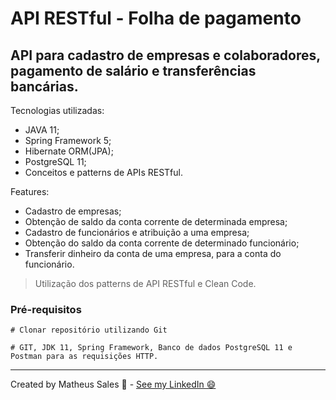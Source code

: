 # API RESTful - Folha de pagamento
## API para cadastro de empresas e colaboradores, pagamento de salário e transferências bancárias. 
Tecnologias utilizadas:
- JAVA 11;
- Spring Framework 5;
- Hibernate ORM(JPA);
- PostgreSQL 11;
- Conceitos e patterns de APIs RESTful.

Features:
- Cadastro de empresas;
- Obtenção de saldo da conta corrente de determinada empresa;
- Cadastro de funcionários e atribuição a uma empresa;
- Obtenção do saldo da conta corrente de determinado funcionário;
- Transferir dinheiro da conta de uma empresa, para a conta do funcionário.

> Utilização dos patterns de API RESTful e Clean Code.

### Pré-requisitos
```
# Clonar repositório utilizando Git

# GIT, JDK 11, Spring Framework, Banco de dados PostgreSQL 11 e Postman para as requisições HTTP.
```
---

Created by Matheus Sales 🚀 - [See my LinkedIn 😄](https://www.linkedin.com/in/matheus-sousa-sales/)

